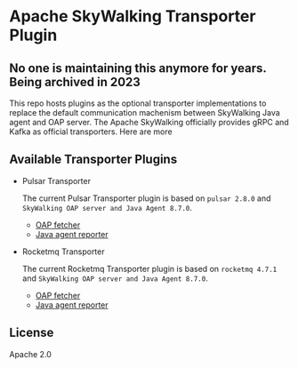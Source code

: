 # Apache SkyWalking Transporter Plugin

## No one is maintaining this anymore for years. Being archived in 2023

This repo hosts plugins as the optional transporter implementations to replace the default communication machenism between SkyWalking Java agent and OAP server.
The Apache SkyWalking officially provides gRPC and Kafka as official transporters. Here are more

## Available Transporter Plugins
* Pulsar Transporter

  The current Pulsar Transporter plugin is based on `pulsar 2.8.0` and `SkyWalking OAP server and Java Agent 8.7.0`.
    
    * [OAP fetcher](docs/en/pulsar/Pulsar-Fetcher.md)
    * [Java agent reporter](docs/en/pulsar/Pulsar-Reporter.md)

* Rocketmq Transporter

  The current Rocketmq Transporter plugin is based on `rocketmq 4.7.1` and `SkyWalking OAP server and Java Agent 8.7.0`.
    
    * [OAP fetcher](docs/en/rocketmq/Rocketmq-Fetcher.md)
    * [Java agent reporter](docs/en/rocketmq/Rocketmq-Reporter.md)
    
## License
Apache 2.0
